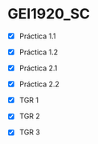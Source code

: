 # GEI1920_SC

- [x] Práctica 1.1
- [x] Práctica 1.2
- [x] Práctica 2.1
- [x] Práctica 2.2

- [x] TGR 1
- [x] TGR 2
- [x] TGR 3
